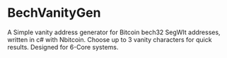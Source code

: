 # BechVanityGen
A Simple vanity address generator for Bitcoin bech32 SegWIt addresses, written in c# with Nbitcoin.
Choose up to 3 vanity characters for quick results. Designed for 6-Core systems.
